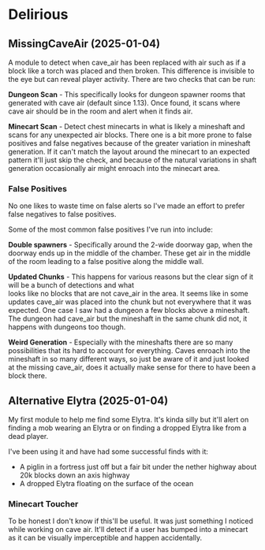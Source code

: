 # Delirious

## MissingCaveAir (2025-01-04)

A module to detect when cave_air has been replaced with air such as if a block like a torch was placed and then broken.
This difference is invisible to the eye but can reveal player activity. There are two checks that can be run:

**Dungeon Scan** - This specifically looks for dungeon spawner rooms that generated with cave air (default since 1.13).
Once found, it scans where cave air should be in the room and alert when it finds air. 

**Minecart Scan** - Detect chest minecarts in what is likely a mineshaft and scans for any unexpected air blocks. There 
one is a bit more prone to false positives and false negatives because of the greater variation in mineshaft generation. 
If it can't match the layout around the minecart to an expected pattern it'll just skip the check, and because of the 
natural variations in shaft generation occasionally air might enroach into the minecart area.

### False Positives

No one likes to waste time on false alerts so I've made an effort to prefer false negatives to false positives. 

Some of the most common false positives I've run into include:

**Double spawners** - Specifically around the 2-wide doorway gap, when the doorway ends up in the middle of the chamber.
These get air in the middle of the room leading to a false positive along the middle wall.

**Updated Chunks** - This happens for various reasons but the clear sign of it will be a bunch of detections and what  
looks like no blocks that are not cave_air in the area. It seems like in some updates cave_air was placed into the chunk
but not everywhere that it was expected. One case I saw had a dungeon a few blocks above a mineshaft. The dungeon had
cave_air but the mineshaft in the same chunk did not, it happens with dungeons too though.

**Weird Generation** - Especially with the mineshafts there are so many possibilities that its hard to account for 
everything. Caves enroach into the mineshaft in so many different ways, so just be aware of it and just looked at the 
missing cave_air, does it actually make sense for there to have been a block there.

## Alternative Elytra (2025-01-04)

My first module to help me find some Elytra. It's kinda silly but it'll alert on finding a mob wearing an Elytra or on 
finding a dropped Elytra like from a dead player.

I've been using it and have had some successful finds with it:
 - A piglin in a fortress just off but a fair bit under the nether highway about 20k blocks down an axis highway
 - A dropped Elytra floating on the surface of the ocean

### Minecart Toucher

To be honest I don't know if this'll be useful. It was just something I noticed while working on cave air. It'll detect 
if a user has bumped into a minecart as it can be visually imperceptible and happen accidentally. 

